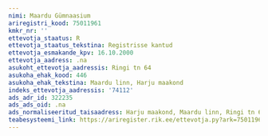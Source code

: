 ```yaml
---
nimi: Maardu Gümnaasium
ariregistri_kood: 75011961
kmkr_nr: ''
ettevotja_staatus: R
ettevotja_staatus_tekstina: Registrisse kantud
ettevotja_esmakande_kpv: 16.10.2000
ettevotja_aadress: .na
asukoht_ettevotja_aadressis: Ringi tn 64
asukoha_ehak_kood: 446
asukoha_ehak_tekstina: Maardu linn, Harju maakond
indeks_ettevotja_aadressis: '74112'
ads_adr_id: 322235
ads_ads_oid: .na
ads_normaliseeritud_taisaadress: Harju maakond, Maardu linn, Ringi tn 64
teabesysteemi_link: https://ariregister.rik.ee/ettevotja.py?ark=75011961&ref=rekvisiidid
---
```

